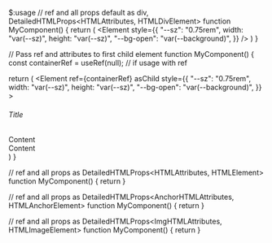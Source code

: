 $:usage
// ref and all props default as div, DetailedHTMLProps<HTMLAttributes<HTMLDivElement>, HTMLDivElement>
function MyComponent() {
  return (
    <Element
      style={{
        "--sz": "0.75rem",
        width: "var(--sz)",
        height: "var(--sz)",
        "--bg-open": "var(--background)",
      }}
    />
  )
}

// Pass ref and attributes to first child element
function MyComponent() {
  const containerRef = useRef<HTMLElement>(null); // if usage with ref

  return (
    <Element
      ref={containerRef}
      asChild
      style={{
        "--sz": "0.75rem",
        width: "var(--sz)",
        height: "var(--sz)",
        "--bg-open": "var(--background)",
      }}
    >
      <aside>
        <h6>Title</h6>
        <section>Content</section>
        <section>Content</section>
      </aside>
    </Element>
  )
}


// ref and all props as DetailedHTMLProps<HTMLAttributes<HTMLElement>, HTMLElement>
function MyComponent() {
  return <Element el="nav" />
}

// ref and all props as DetailedHTMLProps<AnchorHTMLAttributes<HTMLAnchorElement>, HTMLAnchorElement>
function MyComponent() {
  return <Element el="a" href="" />
}

// ref and all props as DetailedHTMLProps<ImgHTMLAttributes<HTMLImageElement>, HTMLImageElement>
function MyComponent() {
  return <Element el="img" src="" />
}